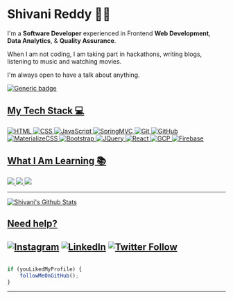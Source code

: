 # Shivani Reddy 👩‍💻

I'm a **Software Developer** experienced in Frontend **Web Development**, **Data Analytics**, & **Quality Assurance**. 

When I am not coding, I am taking part in hackathons, writing blogs, listening to music and watching movies.

I'm always open to have a talk about anything.

<p align="center">
<a href="https://shivanireddy.github.io"/>
</p>

![Generic badge](https://img.shields.io/badge/Shivani-Reddy-orange) 

## My Tech Stack :computer:
<img src="https://img.shields.io/badge/-HTML-red?style=for-the-badge" alt="HTML"> <img src="https://img.shields.io/badge/-CSS-purple?style=for-the-badge" alt="CSS"> <img src="https://img.shields.io/badge/-JavaScript-yellow?style=for-the-badge" alt="JavaScript"> <img src="https://img.shields.io/badge/-SpringMVC-green?style=for-the-badge" alt="SpringMVC"> <img src="https://img.shields.io/badge/-Git-blue?style=for-the-badge" alt="Git"> <img src="https://img.shields.io/badge/-GitHub-green?style=for-the-badge" alt="GitHub"> <img src="https://img.shields.io/badge/-MaterializeCSS-pink?style=for-the-badge" alt="MaterializeCSS"> <img src="https://img.shields.io/badge/-Bootstrap-red?style=for-the-badge" alt="Bootstrap"> <img src="https://img.shields.io/badge/-JQuery-yellow?style=for-the-badge" alt="JQuery"> <img src="https://img.shields.io/badge/-React-blue?style=for-the-badge" alt="React"> <img src="https://img.shields.io/badge/-GCP-pink?style=for-the-badge" alt="GCP"> <img src="https://img.shields.io/badge/-Firebase-orange?style=for-the-badge" alt="Firebase">

## What I Am Learning :books:
 <img src="https://img.shields.io/badge/-Nodejs-green?style=for-the-badge"> <img src="https://img.shields.io/badge/-Docker-yellow?style=for-the-badge"> <img src="https://img.shields.io/badge/-AWS-blue?style=for-the-badge">


---

![Shivani's Github Stats](https://github-readme-stats.vercel.app/api?username=shivanireddy&show_icons=true_color=fff&icon_color=037AFE&text_color=000000&bg_color=ffffff)

## Need help?

[![Instagram](https://img.shields.io/badge/Instagram-follow-purple.svg?logo=instagram&logoColor=white)](https://www.instagram.com/shivanireddyyy/) [![LinkedIn](https://img.shields.io/badge/LinkedIn-connect-blue.svg?logo=linkedin&logoColor=white)](https://www.linkedin.com/in/shivanir1197/) [![Twitter Follow](https://img.shields.io/twitter/follow/shivanireddyyy?style=social)](https://twitter.com/shivanireddyyy)
---------

```javascript

if (youLikedMyProfile) {
    followMeOnGitHub();
}

```

-----------
